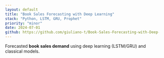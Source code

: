 ```yaml
---
layout: default
title: "Book Sales Forecasting with Deep Learning"
stack: "Python, LSTM, GRU, Prophet"
priority: "minor"
date: 2024-07-01
github: https://github.com/giuliano-t/Book-Sales-Forecasting-with-Deep-Learning
---
```


Forecasted **book sales demand** using deep learning (LSTM/GRU) and classical models.
